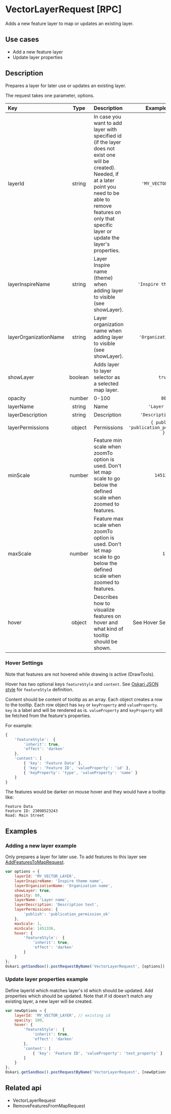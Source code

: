 # VectorLayerRequest [RPC]

Adds a new feature layer to map or updates an existing layer.

## Use cases

- Add a new feature layer
- Update layer properties

## Description

Prepares a layer for later use or updates an existing layer. 

The request takes one parameter, options.

|Key|Type|Description|Example value|
|:---|:---:|:---|:---:|
| layerId | string | In case you want to add layer with specified id (if the layer does not exist one will be created). Needed, if at a later point you need to be able to remove features on only that specific layer or update the layer's properties. | `'MY_VECTOR_LAYER'` |
| layerInspireName | string | Layer Inspire name (theme) when adding layer to visible (see showLayer). | `'Inspire theme name'` |
| layerOrganizationName | string | Layer organization name when adding layer to visible (see showLayer). | `'Organization name'` |
| showLayer | boolean | Adds layer to layer selector as a selected map layer. | `true` |
| opacity | number | 0-100 | `80` |
| layerName | string | Name | `'Layer name'` |
| layerDescription | string | Description | `'Description text'` | 
| layerPermissions | object | Permissions | `{ publish: 'publication_permission_ok' }` |
| minScale | number | Feature min scale when zoomTo option is used. Don't let map scale to go below the defined scale when zoomed to features. | `1451336` |
| maxScale | number | Feature max scale when zoomTo option is used. Don't let map scale to go below the defined scale when zoomed to features. | `1` |
| hover | object | Describes how to visualize features on hover and what kind of tooltip should be shown. | See Hover Settings below |

### Hover Settings

Note that features are not hovered while drawing is active (DrawTools). 

Hover has two optional keys `featureStyle` and `content`. See [Oskari JSON style](/documentation/examples/oskari-style) for `featureStyle` definition.

Content should be content of tooltip as an array. Each object creates a row to the tooltip.
Each row object has `key` or `keyProperty` and `valueProperty`.
`key` is a label and will be rendered as is.
`valueProperty` and `keyProperty` will be fetched from the feature's properties.

For example:
```javascript
{
    'featureStyle':  {
        'inherit': true,
        'effect': 'darken'
    },
    'content': [
        { 'key': 'Feature Data' },
        { 'key': 'Feature ID', 'valueProperty': 'id' },
        { 'keyProperty': 'type', 'valueProperty': 'name' }
    ]
}
```
The features would be darker on mouse hover and they would have a tooltip like:
```
Feature Data
Feature ID: 23098523243
Road: Main Street
```

## Examples
### Adding a new layer example
Only prepares a layer for later use. To add features to this layer see [AddFeaturesToMapRequest](/api/requests/#unreleased/mapping/mapmodule/request/addfeaturestomaprequest.md).

```javascript
var options = {
    layerId: 'MY_VECTOR_LAYER',
    layerInspireName: 'Inspire theme name',
    layerOrganizationName: 'Organization name',
    showLayer: true,
    opacity: 80,
    layerName: 'Layer name',
    layerDescription: 'Description text',
    layerPermissions: {
        'publish': 'publication_permission_ok'
    },
    maxScale: 1,
    minScale: 1451336,
    hover: {
        'featureStyle':  {
            'inherit': true,
            'effect': 'darken'
        }
    }
};
Oskari.getSandbox().postRequestByName('VectorLayerRequest', [options]); 

```
### Update layer properties example
Define layerId which matches layer's id which should be updated. Add properties which should be updated. Note that if id doesn't match any existing layer, a new layer will be created.

```javascript
var newOptions = {
    layerId: 'MY_VECTOR_LAYER', // existing id
    opacity: 100,
    hover: {
        'featureStyle':  {
            'inherit': true,
            'effect': 'darken'
        },
        'content': [
            { 'key': 'Feature ID', 'valueProperty': 'test_property' }
        ]
    }
};
Oskari.getSandbox().postRequestByName('VectorLayerRequest', [newOptions]); 
```

## Related api

- VectorLayerRequest
- RemoveFeaturesFromMapRequest